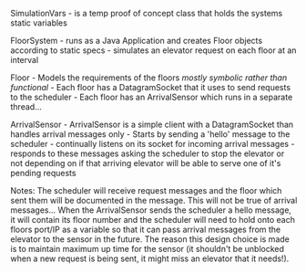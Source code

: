 SimulationVars - is a temp proof of concept class that holds the systems static variables

FloorSystem - runs as a Java Application and creates Floor objects according to static specs
			- simulates an elevator request on each floor at an interval
			
Floor 	- Models the requirements of the floors *mostly symbolic rather than functional*
		- Each floor has a DatagramSocket that it uses to send requests to the scheduler
		- Each floor has an ArrivalSensor which runs in a separate thread...
		
ArrivalSensor	- ArrivalSensor is a simple client with a DatagramSocket than handles arrival messages only
					- Starts by sending a 'hello' message to the scheduler
					- continually listens on its socket for incoming arrival messages
					- responds to these messages asking the scheduler to stop the elevator or not depending on if
						that arriving elevator will be able to serve one of it's pending requests
						
Notes: The scheduler will receive request messages and the floor which sent them will be documented in the message.
	This will not be true of arrival messages... When the ArrivalSensor sends the scheduler a hello message, it will
	contain its floor number and the scheduler will need to hold onto each floors port/IP as a variable so that it can 
	pass arrival messages from the elevator to the sensor in the future.
	The reason this design choice is made is to maintain maximum up time for the sensor (it shouldn't be unblocked
	when a new request is being sent, it might miss an elevator that it needs!).